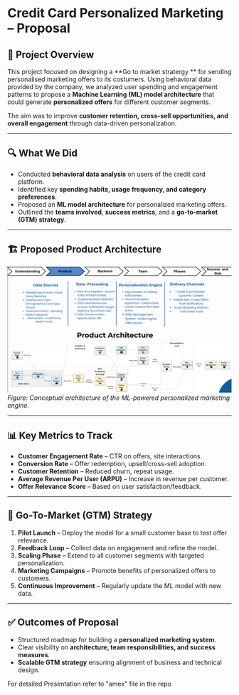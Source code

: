 # Credit Card Personalized Marketing – Proposal

## 📌 Project Overview
This project focused on designing a **Go to market stratergy ** for sending personalised marketing offers to its costumers. Using behavioral data provided by the company, we analyzed user spending and engagement patterns to propose a **Machine Learning (ML) model architecture** that could generate **personalized offers** for different customer segments.

The aim was to improve **customer retention, cross-sell opportunities, and overall engagement** through data-driven personalization.

---

## 🔍 What We Did
- Conducted **behavioral data analysis** on users of the credit card platform.  
- Identified key **spending habits, usage frequency, and category preferences**.  
- Proposed an **ML model architecture** for personalized marketing offers.  
- Outlined the **teams involved**, **success metrics**, and a **go-to-market (GTM) strategy**.  

---

## 🏗️ Proposed Product Architecture

![Product Architecture](assets/prod_archi.png)  
*Figure: Conceptual architecture of the ML-powered personalized marketing engine.*


---

## 📊 Key Metrics to Track
- **Customer Engagement Rate** – CTR on offers, site interactions.  
- **Conversion Rate** – Offer redemption, upsell/cross-sell adoption.  
- **Customer Retention** – Reduced churn, repeat usage.  
- **Average Revenue Per User (ARPU)** – Increase in revenue per customer.  
- **Offer Relevance Score** – Based on user satisfaction/feedback.  

---

## 🚀 Go-To-Market (GTM) Strategy
1. **Pilot Launch** – Deploy the model for a small customer base to test offer relevance.  
2. **Feedback Loop** – Collect data on engagement and refine the model.  
3. **Scaling Phase** – Extend to all customer segments with targeted personalization.  
4. **Marketing Campaigns** – Promote benefits of personalized offers to customers.  
5. **Continuous Improvement** – Regularly update the ML model with new data.  

---

## ✅ Outcomes of Proposal
- Structured roadmap for building a **personalized marketing system**.  
- Clear visibility on **architecture, team responsibilities, and success measures**.  
- **Scalable GTM strategy** ensuring alignment of business and technical design.

For detailed Presentation refer to "amex" file in the repo
